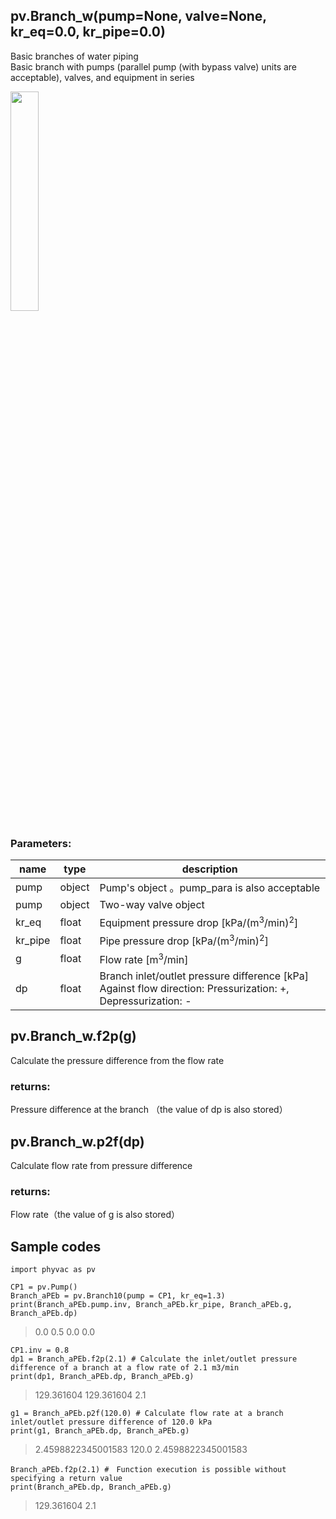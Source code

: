 ## pv.Branch_w(pump=None, valve=None, kr_eq=0.0, kr_pipe=0.0)
Basic branches of water piping   
Basic branch with pumps (parallel pump (with bypass valve) units are acceptable), valves, and equipment in series
  
<img src="https://user-images.githubusercontent.com/27459538/124419774-2545d380-dd99-11eb-88d9-2113fe5dac7d.png" width=30%>

  
### Parameters:
|  name  |  type  | description |
| ---- | ---- | ---- |
|pump|object|Pump's object 。pump_para is also acceptable|
|pump|object|Two-way valve object|
|kr_eq|float|Equipment pressure drop \[kPa/(m<sup>3</sup>/min)<sup>2</sup>]|
|kr_pipe|float|Pipe pressure drop \[kPa/(m<sup>3</sup>/min)<sup>2</sup>]|
|g|float|Flow rate \[m<sup>3</sup>/min] |
|dp|float|Branch inlet/outlet pressure difference \[kPa] Against flow direction: Pressurization: +, Depressurization: - |
  
## pv.Branch_w.f2p(g)
Calculate the pressure difference from the flow rate
  
### returns:
Pressure difference at the branch （the value of dp is also stored）
## pv.Branch_w.p2f(dp)
Calculate flow rate from pressure difference

### returns:
Flow rate（the value of g is also stored）
  
## Sample codes
```
import phyvac as pv

CP1 = pv.Pump()
Branch_aPEb = pv.Branch10(pump = CP1, kr_eq=1.3)
print(Branch_aPEb.pump.inv, Branch_aPEb.kr_pipe, Branch_aPEb.g, Branch_aPEb.dp)
```
> 0.0 0.5 0.0 0.0
```
CP1.inv = 0.8
dp1 = Branch_aPEb.f2p(2.1) # Calculate the inlet/outlet pressure difference of a branch at a flow rate of 2.1 m3/min
print(dp1, Branch_aPEb.dp, Branch_aPEb.g)
```
> 129.361604 129.361604 2.1
```
g1 = Branch_aPEb.p2f(120.0) # Calculate flow rate at a branch inlet/outlet pressure difference of 120.0 kPa
print(g1, Branch_aPEb.dp, Branch_aPEb.g)
```
> 2.4598822345001583 120.0 2.4598822345001583
```
Branch_aPEb.f2p(2.1) #　Function execution is possible without specifying a return value
print(Branch_aPEb.dp, Branch_aPEb.g)
```
> 129.361604 2.1
